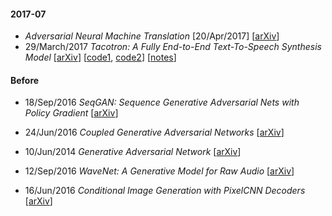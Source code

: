 #### 2017-07

* *Adversarial Neural Machine Translation* [20/Apr/2017] [[arXiv](https://arxiv.org/abs/1704.06933)]
* 29/March/2017 *Tacotron: A Fully End-to-End Text-To-Speech Synthesis Model* [[arXiv](https://arxiv.org/abs/1703.10135)] [[code1](https://github.com/Kyubyong/tacotron), [code2](https://github.com/barronalex/Tacotron)] [[notes](https://github.com/gcunhase/PaperNotes/blob/master/notes/tacotron.md)]

#### Before

* 18/Sep/2016 *SeqGAN: Sequence Generative Adversarial Nets with Policy Gradient* [[arXiv](https://arxiv.org/abs/1609.05473)]
* 24/Jun/2016 *Coupled Generative Adversarial Networks* [[arXiv](https://arxiv.org/abs/1606.07536)]
* 10/Jun/2014 *Generative Adversarial Network* [[arXiv](https://arxiv.org/abs/1406.2661)]

* 12/Sep/2016 *WaveNet: A Generative Model for Raw Audio* [[arXiv](https://arxiv.org/abs/1609.03499)]
* 16/Jun/2016 *Conditional Image Generation with PixelCNN Decoders* [[arXiv](https://arxiv.org/abs/1606.05328)]

